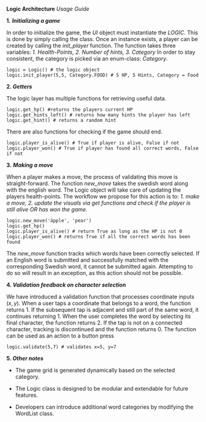 **Logic Architecture**
*Usage Guide*

**1.** ***Initializing a game***

In order to initialize the game, the *UI* object must instantiate the *LOGIC*. This is done by simply calling the class. Once an instance exists, a player can be created by calling the *init_player* function. The function takes three variables:
*1. Health-Points, 2. Number of hints, 3. Category*
In order to stay consistent, the category is picked via an enum-class: *Category*.
```
logic = Logic() # the logic object
logic.init_player(5,5, Category.FOOD) # 5 HP, 5 Hints, Category = Food
```
**2. *Getters***

The logic layer has multiple functions for retrieving useful data.
```
logic.get_hp() #returns the players current HP
logic.get_hints_left() # returns how many hints the player has left
logic.get_hint() # returns a random hint
```
There are also functions for checking if the game should end.
```
logic.player_is_alive() # True if player is alive, False if not
logic.player_won() # True if player has found all correct words, False if not
```

**3.** ***Making a move***

When a player makes a move, the process of validating this move is straight-forward.
The function *new_move* takes the swedish word along with the english word. The Logic object will take care of updating the players health-points. The workflow we propose for this action is to: *1. make a move, 2. update the visuals via get functions and check if the player is still alive OR has won the game.*
```
logic.new_move('äpple', 'pear')
logic.get_hp() 
logic.player_is_alive() # return True as long as the HP is not 0
logic.player_won() # returns True if all the correct words has been found
```
The *new_move* function tracks which words have been correctly selected. If an English word is submitted and successfully matched with the corresponding Swedish word, it cannot be submitted again. Attempting to do so will result in an exception, as this action should not be possible.

**4. *Validation feedback on character selection***

We have introduced a validation function that processes coordinate inputs $(x, y)$. When a user taps a coordinate that belongs to a word, the function returns $1$. If the subsequent tap is adjacent and still part of the same word, it continues returning $1$. When the user completes the word by selecting its final character, the function returns $2$. If the tap is not on a connected character, tracking is discontinued and the function returns $0$.
The function can be used as an action to a button press 
```
logic.validate(5,7) # validates x=5, y=7
```
**5. *Other notes***
- The game grid is generated dynamically based on the selected category.

- The Logic class is designed to be modular and extendable for future features.

- Developers can introduce additional word categories by modifying the WordList class.
